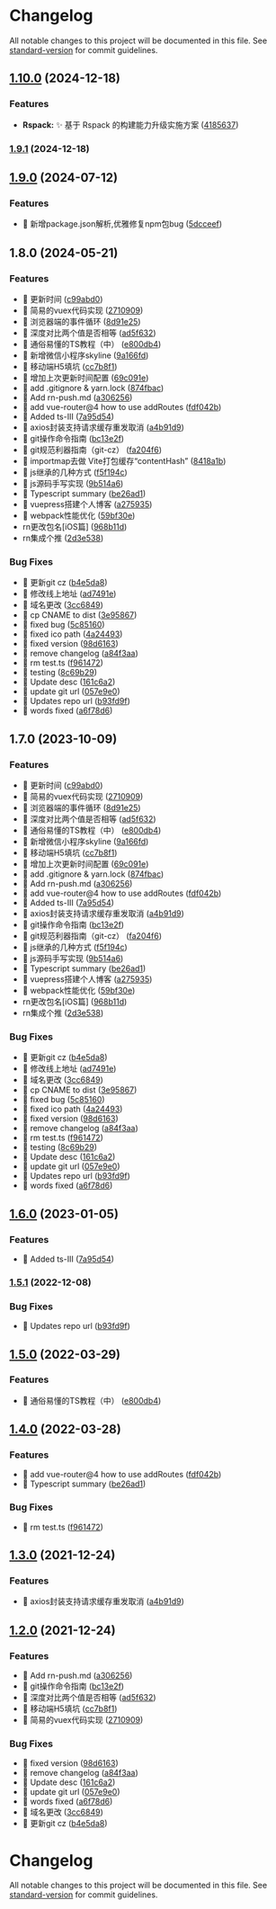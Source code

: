 # Changelog

All notable changes to this project will be documented in this file. See [standard-version](https://github.com/conventional-changelog/standard-version) for commit guidelines.

## [1.10.0](https://github.com/asasugar/Blog/compare/v1.9.1...v1.10.0) (2024-12-18)


### Features

* **Rspack:** ✨ 基于 Rspack 的构建能力升级实施方案 ([4185637](https://github.com/asasugar/Blog/commit/4185637fd7e524ba040ade47eae3bc61d1c89d40))

### [1.9.1](https://github.com/asasugar/Blog/compare/v1.9.0...v1.9.1) (2024-12-18)

## [1.9.0](https://github.com/asasugar/Blog/compare/v1.8.1...v1.9.0) (2024-07-12)


### Features

* 🎸 新增package.json解析,优雅修复npm包bug ([5dcceef](https://github.com/asasugar/Blog/commit/5dcceef84f23ec76dd523bbab45e8bedfee6d83c))

## 1.8.0 (2024-05-21)


### Features

* 🎸 更新时间 ([c99abd0](https://github.com/asasugar/Blog/commit/c99abd0ea98582abca0e57036689a8d16310b5ad))
* 🎸 简易的vuex代码实现 ([2710909](https://github.com/asasugar/Blog/commit/2710909011407f5fdee96001e7fb7d6ddb271252))
* 🎸 浏览器端的事件循环 ([8d91e25](https://github.com/asasugar/Blog/commit/8d91e259fbb19ae6eae5812766b34f075f6e8dcc))
* 🎸 深度对比两个值是否相等 ([ad5f632](https://github.com/asasugar/Blog/commit/ad5f63259f6bd31b85757bf24cafd4cafc5936e8))
* 🎸 通俗易懂的TS教程（中） ([e800db4](https://github.com/asasugar/Blog/commit/e800db4ec4c533e1dba90c4a4e8d318e34a9882c))
* 🎸 新增微信小程序skyline ([9a166fd](https://github.com/asasugar/Blog/commit/9a166fdafb8b60c24eb4b7881d3c1e8d737a64b9))
* 🎸 移动端H5填坑 ([cc7b8f1](https://github.com/asasugar/Blog/commit/cc7b8f170999929839e06d5ff6604343e68683eb))
* 🎸 增加上次更新时间配置 ([69c091e](https://github.com/asasugar/Blog/commit/69c091ec60d5b9b50ba43546f5651773dea01f68))
* 🎸 add .gitignore & yarn.lock ([874fbac](https://github.com/asasugar/Blog/commit/874fbac6bb2461d4f094774c2e12cb20cac9db5d))
* 🎸 Add rn-push.md ([a306256](https://github.com/asasugar/Blog/commit/a3062568f1784189587c4efbc51326a2392368b5))
* 🎸 add vue-router@4 how to use addRoutes ([fdf042b](https://github.com/asasugar/Blog/commit/fdf042bfe6915f7b81c759b428d20b448224423d))
* 🎸 Added ts-III ([7a95d54](https://github.com/asasugar/Blog/commit/7a95d54779e16ea308a0f5dd7548ea974b0caa10))
* 🎸 axios封装支持请求缓存重发取消 ([a4b91d9](https://github.com/asasugar/Blog/commit/a4b91d996e36159c55913763674daebaf10a8347))
* 🎸 git操作命令指南 ([bc13e2f](https://github.com/asasugar/Blog/commit/bc13e2fba38652d36f2a845e5f09aad35bbace7c))
* 🎸 git规范利器指南（git-cz） ([fa204f6](https://github.com/asasugar/Blog/commit/fa204f6d524698448a66475795f5475d7f9772e3))
* 🎸 importmap去做 Vite打包缓存“contentHash” ([8418a1b](https://github.com/asasugar/Blog/commit/8418a1b7f0edc59dd084ffa5d276f9ad1a893c9a))
* 🎸 js继承的几种方式 ([f5f194c](https://github.com/asasugar/Blog/commit/f5f194cb5a3feb550fb46269a3f8db39060632f9))
* 🎸 js源码手写实现 ([9b514a6](https://github.com/asasugar/Blog/commit/9b514a6b2e96f3bbd7e2fc8daf2da1d9a017503e))
* 🎸 Typescript summary ([be26ad1](https://github.com/asasugar/Blog/commit/be26ad127cd7574c756d2d4d3a879d5ab1390a0b))
* 🎸 vuepress搭建个人博客 ([a275935](https://github.com/asasugar/Blog/commit/a2759358bede09a3013968eeeac52d546726c030))
* 🎸 webpack性能优化 ([59bf30e](https://github.com/asasugar/Blog/commit/59bf30ebed80be5d69e3ad12698b97754958ffd3))
* rn更改包名[iOS篇] ([968b11d](https://github.com/asasugar/Blog/commit/968b11dac7db56f2c6e012518cd605e1753cea7c))
* rn集成个推 ([2d3e538](https://github.com/asasugar/Blog/commit/2d3e53813cd1fd7c9ee7f0adf0a1b13578141514))


### Bug Fixes

* 🐛 更新git cz ([b4e5da8](https://github.com/asasugar/Blog/commit/b4e5da8a9d3c3a31d6ca1ab018c5baa68cefeb46))
* 🐛 修改线上地址 ([ad7491e](https://github.com/asasugar/Blog/commit/ad7491ee3bf3ac3b0dca8880096e3a5044bffa81))
* 🐛 域名更改 ([3cc6849](https://github.com/asasugar/Blog/commit/3cc68490cb441370f4c55db64f1288fd631d26df))
* 🐛 cp CNAME to dist ([3e95867](https://github.com/asasugar/Blog/commit/3e958675d66c1952ab76280143a8eabfe3f7038b))
* 🐛 fixed bug ([5c85160](https://github.com/asasugar/Blog/commit/5c85160a6559c10c4f1953347a65f4eb53c6c9e3))
* 🐛 fixed ico path ([4a24493](https://github.com/asasugar/Blog/commit/4a2449358588924916245d852b317315d637b07f))
* 🐛 fixed version ([98d6163](https://github.com/asasugar/Blog/commit/98d6163ede5ad18e3f7de5a471fd0a83609d76e2))
* 🐛 remove changelog ([a84f3aa](https://github.com/asasugar/Blog/commit/a84f3aa8a00168cce9e9601117ae8b7fbaf5665e))
* 🐛 rm test.ts ([f961472](https://github.com/asasugar/Blog/commit/f961472f737688c278d5ae76cf0b594ba6687a9a))
* 🐛 testing ([8c69b29](https://github.com/asasugar/Blog/commit/8c69b29d4466f5903f455b51b0e6d4261033b6c4))
* 🐛 Update desc ([161c6a2](https://github.com/asasugar/Blog/commit/161c6a26edccf9e26f2b13501ee2683a8356f320))
* 🐛 update git url ([057e9e0](https://github.com/asasugar/Blog/commit/057e9e085f2fdb3c9efa5a6d995db3e776066895))
* 🐛 Updates repo url ([b93fd9f](https://github.com/asasugar/Blog/commit/b93fd9f8ac40431f873914ff10c19cdb0756146e))
* 🐛 words fixed ([a6f78d6](https://github.com/asasugar/Blog/commit/a6f78d65bdd2f6608a853b49582018776b24524e))

## 1.7.0 (2023-10-09)


### Features

* 🎸 更新时间 ([c99abd0](https://github.com/asasugar/Blog/commit/c99abd0ea98582abca0e57036689a8d16310b5ad))
* 🎸 简易的vuex代码实现 ([2710909](https://github.com/asasugar/Blog/commit/2710909011407f5fdee96001e7fb7d6ddb271252))
* 🎸 浏览器端的事件循环 ([8d91e25](https://github.com/asasugar/Blog/commit/8d91e259fbb19ae6eae5812766b34f075f6e8dcc))
* 🎸 深度对比两个值是否相等 ([ad5f632](https://github.com/asasugar/Blog/commit/ad5f63259f6bd31b85757bf24cafd4cafc5936e8))
* 🎸 通俗易懂的TS教程（中） ([e800db4](https://github.com/asasugar/Blog/commit/e800db4ec4c533e1dba90c4a4e8d318e34a9882c))
* 🎸 新增微信小程序skyline ([9a166fd](https://github.com/asasugar/Blog/commit/9a166fdafb8b60c24eb4b7881d3c1e8d737a64b9))
* 🎸 移动端H5填坑 ([cc7b8f1](https://github.com/asasugar/Blog/commit/cc7b8f170999929839e06d5ff6604343e68683eb))
* 🎸 增加上次更新时间配置 ([69c091e](https://github.com/asasugar/Blog/commit/69c091ec60d5b9b50ba43546f5651773dea01f68))
* 🎸 add .gitignore & yarn.lock ([874fbac](https://github.com/asasugar/Blog/commit/874fbac6bb2461d4f094774c2e12cb20cac9db5d))
* 🎸 Add rn-push.md ([a306256](https://github.com/asasugar/Blog/commit/a3062568f1784189587c4efbc51326a2392368b5))
* 🎸 add vue-router@4 how to use addRoutes ([fdf042b](https://github.com/asasugar/Blog/commit/fdf042bfe6915f7b81c759b428d20b448224423d))
* 🎸 Added ts-III ([7a95d54](https://github.com/asasugar/Blog/commit/7a95d54779e16ea308a0f5dd7548ea974b0caa10))
* 🎸 axios封装支持请求缓存重发取消 ([a4b91d9](https://github.com/asasugar/Blog/commit/a4b91d996e36159c55913763674daebaf10a8347))
* 🎸 git操作命令指南 ([bc13e2f](https://github.com/asasugar/Blog/commit/bc13e2fba38652d36f2a845e5f09aad35bbace7c))
* 🎸 git规范利器指南（git-cz） ([fa204f6](https://github.com/asasugar/Blog/commit/fa204f6d524698448a66475795f5475d7f9772e3))
* 🎸 js继承的几种方式 ([f5f194c](https://github.com/asasugar/Blog/commit/f5f194cb5a3feb550fb46269a3f8db39060632f9))
* 🎸 js源码手写实现 ([9b514a6](https://github.com/asasugar/Blog/commit/9b514a6b2e96f3bbd7e2fc8daf2da1d9a017503e))
* 🎸 Typescript summary ([be26ad1](https://github.com/asasugar/Blog/commit/be26ad127cd7574c756d2d4d3a879d5ab1390a0b))
* 🎸 vuepress搭建个人博客 ([a275935](https://github.com/asasugar/Blog/commit/a2759358bede09a3013968eeeac52d546726c030))
* 🎸 webpack性能优化 ([59bf30e](https://github.com/asasugar/Blog/commit/59bf30ebed80be5d69e3ad12698b97754958ffd3))
* rn更改包名[iOS篇] ([968b11d](https://github.com/asasugar/Blog/commit/968b11dac7db56f2c6e012518cd605e1753cea7c))
* rn集成个推 ([2d3e538](https://github.com/asasugar/Blog/commit/2d3e53813cd1fd7c9ee7f0adf0a1b13578141514))


### Bug Fixes

* 🐛 更新git cz ([b4e5da8](https://github.com/asasugar/Blog/commit/b4e5da8a9d3c3a31d6ca1ab018c5baa68cefeb46))
* 🐛 修改线上地址 ([ad7491e](https://github.com/asasugar/Blog/commit/ad7491ee3bf3ac3b0dca8880096e3a5044bffa81))
* 🐛 域名更改 ([3cc6849](https://github.com/asasugar/Blog/commit/3cc68490cb441370f4c55db64f1288fd631d26df))
* 🐛 cp CNAME to dist ([3e95867](https://github.com/asasugar/Blog/commit/3e958675d66c1952ab76280143a8eabfe3f7038b))
* 🐛 fixed bug ([5c85160](https://github.com/asasugar/Blog/commit/5c85160a6559c10c4f1953347a65f4eb53c6c9e3))
* 🐛 fixed ico path ([4a24493](https://github.com/asasugar/Blog/commit/4a2449358588924916245d852b317315d637b07f))
* 🐛 fixed version ([98d6163](https://github.com/asasugar/Blog/commit/98d6163ede5ad18e3f7de5a471fd0a83609d76e2))
* 🐛 remove changelog ([a84f3aa](https://github.com/asasugar/Blog/commit/a84f3aa8a00168cce9e9601117ae8b7fbaf5665e))
* 🐛 rm test.ts ([f961472](https://github.com/asasugar/Blog/commit/f961472f737688c278d5ae76cf0b594ba6687a9a))
* 🐛 testing ([8c69b29](https://github.com/asasugar/Blog/commit/8c69b29d4466f5903f455b51b0e6d4261033b6c4))
* 🐛 Update desc ([161c6a2](https://github.com/asasugar/Blog/commit/161c6a26edccf9e26f2b13501ee2683a8356f320))
* 🐛 update git url ([057e9e0](https://github.com/asasugar/Blog/commit/057e9e085f2fdb3c9efa5a6d995db3e776066895))
* 🐛 Updates repo url ([b93fd9f](https://github.com/asasugar/Blog/commit/b93fd9f8ac40431f873914ff10c19cdb0756146e))
* 🐛 words fixed ([a6f78d6](https://github.com/asasugar/Blog/commit/a6f78d65bdd2f6608a853b49582018776b24524e))

## [1.6.0](https://github.com/asasugar/Blog/compare/v1.5.1...v1.6.0) (2023-01-05)


### Features

* 🎸 Added ts-III ([7a95d54](https://github.com/asasugar/Blog/commit/7a95d54779e16ea308a0f5dd7548ea974b0caa10))

### [1.5.1](https://github.com/asasugar/Blog/compare/v1.5.0...v1.5.1) (2022-12-08)


### Bug Fixes

* 🐛 Updates repo url ([b93fd9f](https://github.com/asasugar/Blog/commit/b93fd9f8ac40431f873914ff10c19cdb0756146e))

## [1.5.0](https://github.com/asasugar/Blog/compare/v1.4.0...v1.5.0) (2022-03-29)


### Features

* 🎸 通俗易懂的TS教程（中） ([e800db4](https://github.com/asasugar/Blog/commit/e800db4ec4c533e1dba90c4a4e8d318e34a9882c))

## [1.4.0](https://github.com/asasugar/Blog/compare/v1.3.0...v1.4.0) (2022-03-28)


### Features

* 🎸 add vue-router@4 how to use addRoutes ([fdf042b](https://github.com/asasugar/Blog/commit/fdf042bfe6915f7b81c759b428d20b448224423d))
* 🎸 Typescript summary ([be26ad1](https://github.com/asasugar/Blog/commit/be26ad127cd7574c756d2d4d3a879d5ab1390a0b))


### Bug Fixes

* 🐛 rm test.ts ([f961472](https://github.com/asasugar/Blog/commit/f961472f737688c278d5ae76cf0b594ba6687a9a))

## [1.3.0](https://github.com/asasugar/Blog/compare/v1.2.0...v1.3.0) (2021-12-24)


### Features

* 🎸 axios封装支持请求缓存重发取消 ([a4b91d9](https://github.com/asasugar/Blog/commit/a4b91d996e36159c55913763674daebaf10a8347))

## [1.2.0](https://github.com/asasugar/Blog/compare/v1.1.0...v1.2.0) (2021-12-24)


### Features

* 🎸 Add rn-push.md ([a306256](https://github.com/asasugar/Blog/commit/a3062568f1784189587c4efbc51326a2392368b5))
* 🎸 git操作命令指南 ([bc13e2f](https://github.com/asasugar/Blog/commit/bc13e2fba38652d36f2a845e5f09aad35bbace7c))
* 🎸 深度对比两个值是否相等 ([ad5f632](https://github.com/asasugar/Blog/commit/ad5f63259f6bd31b85757bf24cafd4cafc5936e8))
* 🎸 移动端H5填坑 ([cc7b8f1](https://github.com/asasugar/Blog/commit/cc7b8f170999929839e06d5ff6604343e68683eb))
* 🎸 简易的vuex代码实现 ([2710909](https://github.com/asasugar/Blog/commit/2710909011407f5fdee96001e7fb7d6ddb271252))


### Bug Fixes

* 🐛 fixed version ([98d6163](https://github.com/asasugar/Blog/commit/98d6163ede5ad18e3f7de5a471fd0a83609d76e2))
* 🐛 remove changelog ([a84f3aa](https://github.com/asasugar/Blog/commit/a84f3aa8a00168cce9e9601117ae8b7fbaf5665e))
* 🐛 Update desc ([161c6a2](https://github.com/asasugar/Blog/commit/161c6a26edccf9e26f2b13501ee2683a8356f320))
* 🐛 update git url ([057e9e0](https://github.com/asasugar/Blog/commit/057e9e085f2fdb3c9efa5a6d995db3e776066895))
* 🐛 words fixed ([a6f78d6](https://github.com/asasugar/Blog/commit/a6f78d65bdd2f6608a853b49582018776b24524e))
* 🐛 域名更改 ([3cc6849](https://github.com/asasugar/Blog/commit/3cc68490cb441370f4c55db64f1288fd631d26df))
* 🐛 更新git cz ([b4e5da8](https://github.com/asasugar/Blog/commit/b4e5da8a9d3c3a31d6ca1ab018c5baa68cefeb46))

# Changelog

All notable changes to this project will be documented in this file. See [standard-version](https://github.com/conventional-changelog/standard-version) for commit guidelines.
